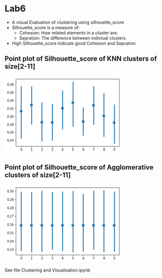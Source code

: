 # Lab6
* A visual Evaluation of clustering using silhouette_score
* Silhouette_score is a measure of:
	* Cohesion: How related elements in a cluster are.
	* Sepration: The difference between indiviual clusters.
* High Silhouette_score indicate good Cohesion and Sepration

## Point plot of Silhouette_score of KNN clusters of size[2-11]
![logo](./KNN_cluster_plot.png)


## Point plot of Silhouette_score of Agglomerative clusters of size[2-11]
![logo](./Agg_cluster_plot.png)	

See file Clustering and Visualisation.ipynb

